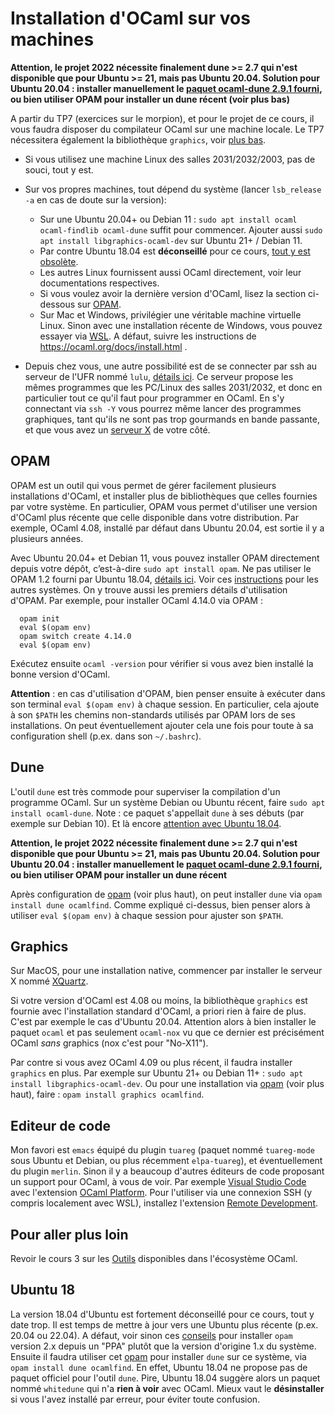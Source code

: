 Installation d'OCaml sur vos machines
=====================================

**Attention, le projet 2022 nécessite finalement dune >= 2.7 qui n'est disponible que pour Ubuntu >= 21, mais pas Ubuntu 20.04.
Solution pour Ubuntu 20.04 : installer manuellement le [paquet ocaml-dune 2.9.1 fourni](outils), ou bien utiliser OPAM pour installer un dune récent (voir plus bas)**


A partir du TP7 (exercices sur le morpion), et pour le projet de
ce cours, il vous faudra disposer du compilateur OCaml sur une machine
locale. Le TP7 nécessitera également la bibliothèque `graphics`, voir [plus bas](#graphics).

  - Si vous utilisez une machine Linux des salles 2031/2032/2003, pas de souci, tout y est.

  - Sur vos propres machines, tout dépend du système (lancer `lsb_release -a` en cas de doute sur la version):
    * Sur une Ubuntu 20.04+ ou Debian 11 : `sudo apt install ocaml ocaml-findlib ocaml-dune` suffit pour commencer.
      Ajouter aussi `sudo apt install libgraphics-ocaml-dev` sur Ubuntu 21+ / Debian 11.
    * Par contre Ubuntu 18.04 est **déconseillé** pour ce cours, [tout y est obsolète](#ubuntu-18).
    * Les autres Linux fournissent aussi OCaml directement, voir leur documentations respectives.
    * Si vous voulez avoir la dernière version d'OCaml, lisez la section ci-dessous sur [OPAM](#opam).
    * Sur Mac et Windows, privilégier une véritable machine virtuelle Linux. Sinon avec une installation récente de Windows, vous pouvez essayer via [WSL](https://docs.microsoft.com/fr-fr/windows/wsl/install#install).
      A défaut, suivre les instructions de https://ocaml.org/docs/install.html .

  - Depuis chez vous, une autre possibilité est de se connecter par ssh
    au serveur de l'UFR nommé `lulu`, [détails ici](http://www.informatique.univ-paris-diderot.fr/wiki/howto_connect).
    Ce serveur propose les mêmes programmes que les PC/Linux des salles
    2031/2032, et donc en particulier tout ce qu'il faut pour programmer
    en OCaml. En s'y connectant via `ssh -Y` vous pourrez même lancer
    des programmes graphiques, tant qu'ils ne sont pas trop gourmands
    en bande passante, et que vous avez un [serveur X](https://fr.wikipedia.org/wiki/X_Window_System)
    de votre côté.

## OPAM

OPAM est un outil qui vous permet de gérer facilement plusieurs installations
d'OCaml, et installer plus de bibliothèques que celles fournies par votre système.
En particulier, OPAM vous permet d'utiliser une version d'OCaml plus récente que
celle disponible dans votre distribution. Par exemple, OCaml 4.08, installé par défaut
dans Ubuntu 20.04, est sortie il y a plusieurs années.

Avec Ubuntu 20.04+ et Debian 11, vous pouvez installer OPAM directement depuis votre dépôt, c’est-à-dire
`sudo apt install opam`. Ne pas utiliser le OPAM 1.2 fourni par Ubuntu 18.04, [détails ici](#ubuntu-18).
Voir ces [instructions](https://ocaml.org/docs/install.html) pour les autres systèmes.
On y trouve aussi les premiers détails d'utilisation d'OPAM. Par exemple, pour installer OCaml 4.14.0 via OPAM :
```
  opam init
  eval $(opam env)
  opam switch create 4.14.0
  eval $(opam env)
```
Exécutez ensuite `ocaml -version` pour vérifier si vous avez bien installé la bonne
version d'OCaml.

**Attention** : en cas d'utilisation d'OPAM, bien penser ensuite à exécuter
dans son terminal `eval $(opam env)` à chaque session. En particulier, cela ajoute
à son `$PATH` les chemins non-standards utilisés par OPAM lors de ses installations.
On peut éventuellement ajouter cela une fois pour toute à sa configuration shell
(p.ex. dans son `~/.bashrc`).

## Dune

L'outil `dune` est très commode pour superviser la compilation d'un programme OCaml.
Sur un système Debian ou Ubuntu récent, faire `sudo apt install ocaml-dune`.
Note : ce paquet s'appellait `dune` à ses débuts (par exemple sur Debian 10).
Et là encore [attention avec Ubuntu 18.04](#ubuntu-18).

**Attention, le projet 2022 nécessite finalement dune >= 2.7 qui n'est disponible que pour Ubuntu >= 21, mais pas Ubuntu 20.04.
Solution pour Ubuntu 20.04 : installer manuellement le [paquet ocaml-dune 2.9.1 fourni](outils), ou bien utiliser OPAM pour installer un dune récent**

Après configuration de [opam](#opam) (voir plus haut), on peut installer `dune` via `opam install dune ocamlfind`.
Comme expliqué ci-dessus, bien penser alors à utiliser `eval $(opam env)` à chaque session pour ajuster son `$PATH`.

## Graphics

Sur MacOS, pour une installation native, commencer par installer le
serveur X nommé [XQuartz](https://www.xquartz.org/).

Si votre version d'OCaml est 4.08 ou moins, la bibliothèque `graphics` 
est fournie avec l'installation standard d'OCaml, a priori rien à faire de plus. 
C'est par exemple le cas d'Ubuntu 20.04. Attention alors à bien installer
le paquet `ocaml` et pas seulement `ocaml-nox` vu que ce dernier est
précisément OCaml *sans* graphics (nox c'est pour "No-X11").

Par contre si vous avez OCaml 4.09 ou plus récent, il faudra installer `graphics` 
en plus. Par exemple sur Ubuntu 21+ ou Debian 11+ : `sudo apt install libgraphics-ocaml-dev`.
Ou pour une installation via [opam](#opam) (voir plus haut), faire :
`opam install graphics ocamlfind`.

## Editeur de code

Mon favori est `emacs` équipé du plugin `tuareg` (paquet nommé `tuareg-mode` 
sous Ubuntu et Debian, ou plus récemment `elpa-tuareg`), et éventuellement du plugin `merlin`.
Sinon il y a beaucoup d'autres éditeurs de code proposant un support pour OCaml, à vous de voir.
Par exemple
[Visual Studio Code](https://code.visualstudio.com/) avec l'extension
[OCaml Platform](https://marketplace.visualstudio.com/items?itemName=ocamllabs.ocaml-platform).
Pour l'utiliser via une connexion SSH (y compris localement avec WSL), installez l'extension
[Remote Development](https://marketplace.visualstudio.com/items?itemName=ms-vscode-remote.vscode-remote-extensionpack).

## Pour aller plus loin

Revoir le cours 3 sur les [Outils](slides/cours-03-outils.md) disponibles dans 
l'écosystème OCaml.

## Ubuntu 18

La version 18.04 d'Ubuntu est fortement déconseillé pour ce cours, tout y date trop.
Il est temps de mettre à jour vers une Ubuntu plus récente (p.ex. 20.04 ou 22.04).
A défaut, voir sinon ces [conseils](https://opam.ocaml.org/doc/Install.html#Ubuntu) pour
installer `opam` version 2.x depuis un "PPA" plutôt que la version d'origine 1.x du système.
Ensuite il faudra utiliser cet [opam](#opam) pour installer `dune` sur ce système, via `opam install dune ocamlfind`.
En effet, Ubuntu 18.04 ne propose pas de paquet officiel pour l'outil `dune`.
Pire, Ubuntu 18.04 suggère alors un paquet nommé `whitedune` qui n'a **rien à voir**
avec OCaml. Mieux vaut le **désinstaller** si vous l'avez installé par erreur,
pour éviter toute confusion.
